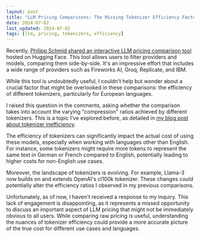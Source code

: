 ```yaml
---
layout: post
title: "LLM Pricing Comparisons: The Missing Tokenizer Efficiency Factor"
date: 2024-07-02
last_updated: 2024-07-02
tags: [llm, pricing, tokenizers, efficiency]
---
```


Recently, [Philipp Schmid shared an interactive LLM pricing comparison tool](https://www.linkedin.com/posts/philipp-schmid-a6a2bb196_ive-converted-the-llm-pricing-comparison-ugcPost-7213897660838129664-UAQy?utm_source=share&utm_medium=member_desktop) hosted on Hugging Face. This tool allows users to filter providers and models, comparing them side-by-side. It's an impressive effort that includes a wide range of providers such as Fireworks AI, Groq, Replicate, and IBM.

While this tool is undoubtedly useful, I couldn't help but wonder about a crucial factor that might be overlooked in these comparisons: the efficiency of different tokenizers, particularly for European languages.

I raised this question in the comments, asking whether the comparison takes into account the varying "compression" ratios achieved by different tokenizers. This is a topic I've explored before, as detailed in [my blog post about tokenizer inefficiency](https://ndurner.github.io/tokenizer-inefficiency-needle-haystack-anthropic-claude).

The efficiency of tokenizers can significantly impact the actual cost of using these models, especially when working with languages other than English. For instance, some tokenizers might require more tokens to represent the same text in German or French compared to English, potentially leading to higher costs for non-English use cases.

Moreover, the landscape of tokenizers is evolving. For example, Llama-3 now builds on and extends OpenAI's cl100k tokenizer. These changes could potentially alter the efficiency ratios I observed in my previous comparisons.

Unfortunately, as of now, I haven't received a response to my inquiry. This lack of engagement is disappointing, as it represents a missed opportunity to discuss an important aspect of LLM pricing that might not be immediately obvious to all users. While comparing raw pricing is useful, understanding the nuances of tokenizer efficiency could provide a more accurate picture of the true cost for different use cases and languages.